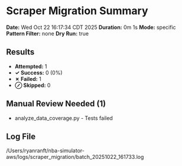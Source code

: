 # Scraper Migration Summary

**Date:** Wed Oct 22 16:17:34 CDT 2025
**Duration:** 0m 1s
**Mode:** specific
**Pattern Filter:** none
**Dry Run:** true

## Results

- **Attempted:** 1
- **✓ Success:** 0 (0%)
- **✗ Failed:** 1
- **⊘ Skipped:** 0


## Manual Review Needed (1)

- analyze_data_coverage.py - Tests failed

## Log File

/Users/ryanranft/nba-simulator-aws/logs/scraper_migration/batch_20251022_161733.log
